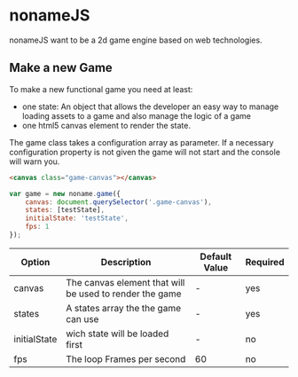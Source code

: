 # nonameJS

nonameJS want to be a 2d game engine based on web technologies.

## Make a new Game

To make a new functional game you need at least:

* one state: An object that allows the developer an easy way to manage loading
assets to a game and also manage the logic of a game
* one html5 canvas element to render the state.

The game class takes a configuration array as parameter. If a necessary
configuration property is not given the game will not start and the console will
warn you.

```html
<canvas class="game-canvas"></canvas>
```

```javascript
var game = new noname.game({
    canvas: document.querySelector('.game-canvas'),
    states: [testState],
    initialState: 'testState',
    fps: 1
});
```

<table>
    <thead>
        <tr>
            <th>Option</th>
            <th>Description</th>
            <th>Default Value</th>
            <th>Required</th>
        </tr>
    </thead>
    <tbody>
        <tr>
            <td>canvas</td>
            <td>The canvas element that will be used to render the game</td>
            <td> - </td>
            <td> yes </td>
        </tr>
        <tr>
            <td>states</td>
            <td>A states array the the game can use</td>
            <td> - </td>
            <td> yes </td>
        </tr>
        <tr>
            <td>initialState</td>
            <td>wich state will be loaded first</td>
            <td> - </td>
            <td> no </td>
        </tr>
        <tr>
            <td>fps</td>
            <td>The loop Frames per second</td>
            <td> 60 </td>
            <td> no </td>
        </tr>
    </tbody>
</table>
